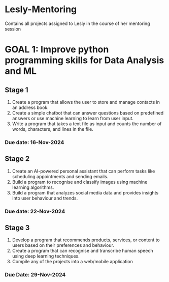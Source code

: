 # Lesly-Mentoring
Contains all projects assigned to Lesly in the course of her mentoring session

# GOAL 1: Improve python programming skills for Data Analysis and ML

## Stage 1
1.	Create a program that allows the user to store and manage contacts in an address book.
2.	Create a simple chatbot that can answer questions based on predefined answers or use machine learning to learn from user input.
3.	Write a program that takes a text file as input and counts the number of words, characters, and lines in the file.

### Due date: 16-Nov-2024

## Stage 2
1.	Create an AI-powered personal assistant that can perform tasks like scheduling appointments and sending emails.
2.	Build a program to recognise and classify images using machine learning algorithms.
3.	Build a program that analyzes social media data and provides insights into user behaviour and trends.
 
### Due date: 22-Nov-2024

## Stage 3
1.	Develop a program that recommends products, services, or content to users based on their preferences and behaviour.
2.	Create a program that can recognise and transcribe human speech using deep learning techniques.
3.	Compile any of the projects into a web/mobile application

### Due Date: 29-Nov-2024 